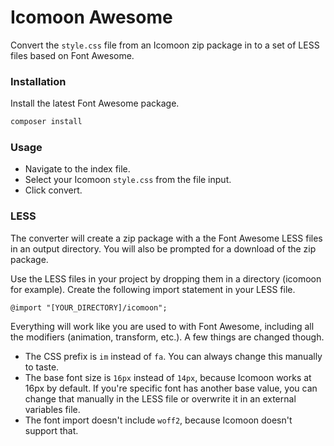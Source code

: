 # Icomoon Awesome
Convert the `style.css` file from an Icomoon zip package in to a set of LESS files based on Font Awesome.
### Installation
Install the latest Font Awesome package.
```bash
composer install
```
### Usage
* Navigate to the index file.
* Select your Icomoon `style.css` from the file input.
* Click convert.
### LESS
The converter will create a zip package with a the Font Awesome LESS files in an output directory. You will also be prompted for a download of the zip package.

Use the LESS files in your project by dropping them in a directory (icomoon for example). Create the following import statement in your LESS file.
```less
@import "[YOUR_DIRECTORY]/icomoon";
```
Everything will work like you are used to with Font Awesome, including all the modifiers (animation, transform, etc.). A few things are changed though.
* The CSS prefix is `im` instead of `fa`. You can always change this manually to taste.
* The base font size is `16px` instead of `14px`, because Icomoon works at 16px by default. If you're specific font has another base value, you can change that manually in the LESS file or overwrite it in an external variables file.
* The font import doesn't include `woff2`, because Icomoon doesn't support that.
